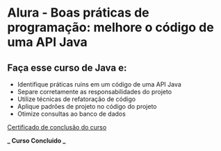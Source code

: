 # Alura - Boas práticas de programação: melhore o código de uma API Java

## Faça esse curso de Java e:
- Identifique práticas ruins em um código de uma API Java
- Separe corretamente as responsabilidades do projeto
- Utilize técnicas de refatoração de código
- Aplique padrões de projeto no código do projeto
- Otimize consultas ao banco de dados

[Certificado de conclusão do curso](https://cursos.alura.com.br/certificate/afb7655a-e1a1-4cc7-82fd-ec4ef821e590?lang)

**_ Curso Concluido _**